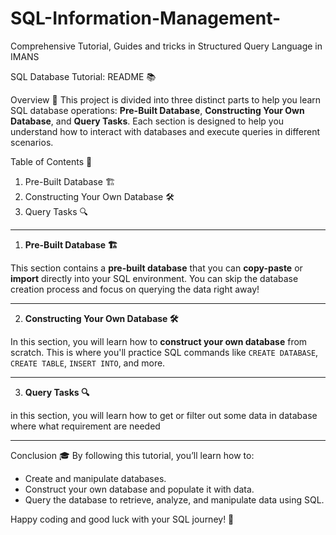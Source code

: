# SQL-Information-Management-
Comprehensive Tutorial, Guides and tricks in Structured Query Language in IMANS


SQL Database Tutorial: README 📚

Overview 🌟
This project is divided into three distinct parts to help you learn SQL database operations: **Pre-Built Database**, **Constructing Your Own Database**, and **Query Tasks**. Each section is designed to help you understand how to interact with databases and execute queries in different scenarios.

Table of Contents 📑

1. Pre-Built Database 🏗️
2. Constructing Your Own Database 🛠️
3. Query Tasks 🔍
---

1. **Pre-Built Database 🏗️**

This section contains a **pre-built database** that you can **copy-paste** or **import** directly into your SQL environment. You can skip the database creation process and focus on querying the data right away!

---

2. **Constructing Your Own Database 🛠️**

In this section, you will learn how to **construct your own database** from scratch. This is where you'll practice SQL commands like `CREATE DATABASE`, `CREATE TABLE`, `INSERT INTO`, and more.

---

3. **Query Tasks 🔍**

in this section, you will learn how to get or filter out some data in database where what requirement are needed

---

Conclusion 🎓
By following this tutorial, you’ll learn how to:
- Create and manipulate databases.
- Construct your own database and populate it with data.
- Query the database to retrieve, analyze, and manipulate data using SQL.

Happy coding and good luck with your SQL journey! 🚀

